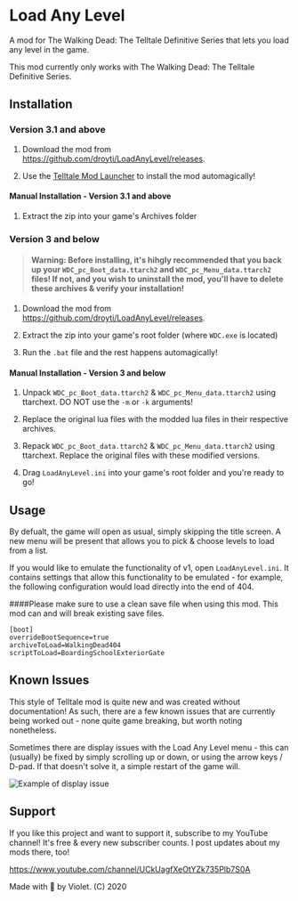 # Load Any Level
A mod for The Walking Dead: The Telltale Definitive Series that lets you load any level in the game.

This mod currently only works with The Walking Dead: The Telltale Definitive Series.

## Installation

### Version 3.1 and above

1. Download the mod from https://github.com/droyti/LoadAnyLevel/releases.

2. Use the [Telltale Mod Launcher](https://github.com/Telltale-Modding-Group/TelltaleModLauncher) to install the mod automagically!

#### Manual Installation - Version 3.1 and above

1. Extract the zip into your game's Archives folder

### Version 3 and below

> #### Warning: Before installing, it's hihgly recommended that you back up your `WDC_pc_Boot_data.ttarch2` and `WDC_pc_Menu_data.ttarch2` files! If not, and you wish to uninstall the mod, you'll have to delete these archives & verify your installation!

1. Download the mod from https://github.com/droyti/LoadAnyLevel/releases.

2. Extract the zip into your game's root folder (where `WDC.exe` is located)

3. Run the `.bat` file and the rest happens automagically!

#### Manual Installation - Version 3 and below

1. Unpack `WDC_pc_Boot_data.ttarch2` & `WDC_pc_Menu_data.ttarch2` using ttarchext. DO NOT use the `-m` or `-k` arguments!

2. Replace the original lua files with the modded lua files in their respective archives.

3. Repack `WDC_pc_Boot_data.ttarch2` & `WDC_pc_Menu_data.ttarch2` using ttarchext. Replace the original files with these modified versions.

4. Drag `LoadAnyLevel.ini` into your game's root folder and you're ready to go!

## Usage

By defualt, the game will open as usual, simply skipping the title screen. A new menu will be present that allows you to pick & choose levels to load from a list.

If you would like to emulate the functionality of v1, open `LoadAnyLevel.ini`. It contains settings that allow this functionality to be emulated - for example, the following configuration would load directly into the end of 404.

####Please make sure to use a clean save file when using this mod. This mod can and will break existing save files.

```
[boot]
overrideBootSequence=true
archiveToLoad=WalkingDead404
scriptToLoad=BoardingSchoolExteriorGate
```

## Known Issues

This style of Telltale mod is quite new and was created without documentation! As such, there are a few known issues that are currently being worked out - none quite game breaking, but worth noting nonetheless.

Sometimes there are display issues with the Load Any Level menu - this can (usually) be fixed by simply scrolling up or down, or using the arrow keys / D-pad. If that doesn't solve it, a simple restart of the game will.

![Example of display issue](https://i.imgur.com/xxI7gsL.png)

## Support

If you like this project and want to support it, subscribe to my YouTube channel! It's free & every new subscriber counts. I post updates about my mods there, too!

https://www.youtube.com/channel/UCkUagfXeOtYZk735Plb7S0A

Made with 🖤 by Violet. (C) 2020
